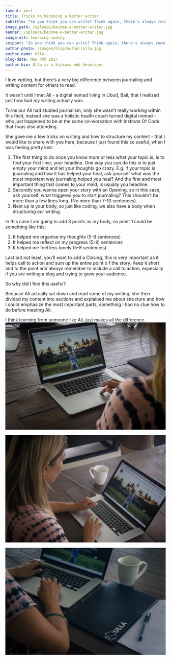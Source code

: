 ```yaml
---
layout: post
title: Tricks to becoming a better writer
subtitle: "So you think you can write? Think again, there's always room for improvement"
image_path: /uploads/become-a-better-writer.jpg
banner: /uploads/become-a-better-writer.jpg
image-alt: learning coding
snippet: "So you think you can write? Think again, there's always room for improvement"
author-photo: /images/blog/author/ulla.jpg
author-name: Ulla
blog-date: May 4th 2017
author-bio: Ulla is a kickass web developer
---
```


I love writing, but there’s a very big difference between journaling and writing content for others to read.

It wasn’t until I met Ali - a digital nomad living in Ubud, Bali, that I realized just how bad my writing actually was.&nbsp;

Turns our Ali had studied journalism, only she wasn’t really working within this field, instead she was a holistic health coach turned digital nomad - who just happened to be at the same co-workation with Institute Of Code that I was also attending.

She gave me a few tricks on writing and how to structure my content - that I would like to share with you here, because I just found this so useful, when I was feeling pretty lost:

1. The first thing to do once you know more or less what your topic is, is to find your first liner, your headline. One way you can do this is to just empty your mind and let your thoughts go crazy. E.g. if your topic is journaling and how it has helped your heal, ask yourself what was the most important way journaling helped you heal? And the first and most important thing that comes to your mind, is usually you headline.
2. Secondly you wanna open your story with an Opening, so in this case, ask yourself, what triggered you to start journaling? This shouldn’t be more than a few lines long. (No more than 7-10 sentences).
3. Next up is your body, so just like coding, we also have a body when structuring our writing.

In this case I am going to add 3 points as my body, so point 1 could be something like this:

1. It helped me organise my thoughts (5-8 sentences)
2. It helped me reflect on my progress (5-8) sentences
3. It helped me feel less lonely (5-8 sentences)

Last but not least, you’ll want to add a Closing, this is very important as it helps call to action and sum up the entire point o f the story. Keep it short and to the point and always remember to include a call to action, especially if you are writing a blog and trying to grow your audience.

So why did I find this useful?

Because Ali actually sat down and read some of my writing, she then divided my content into sections and explained me about structure and how I could emphasize the most important parts, something I had no clue how to do before meeting Ali.

I think learning from someone like Ali, just makes all the difference.
![Learning how to code](/images/blog/learn-how-to-code_3.jpg)

![Learning how to code](/images/blog/learn-how-to-code_4.jpg)

![Learning how to code](/images/blog/learn-how-to-code_5.jpg)
